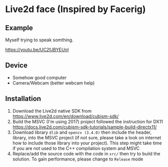 # Live2d face (Inspired by Facerig)

## Example
Myself trying to speak somthing.

https://youtu.be/UC2fJBYEUnI

## Device
- Somehow good computer
- Camera/Webcam (better webcam help)

## Installation
1. Download the Live2d native SDK from https://www.live2d.com/en/download/cubism-sdk/
2. Build the MSVC (I'm using 2017) project followed the instruction for DX11 https://docs.live2d.com/cubism-sdk-tutorials/sample-build-directx11/
3. Download library `dlib` and `opencv (3.4.0)` then include the header, library, into the MSVC project (if not sure, please take a look on internet how to include those library into your project). This step might take time if you are not used to the C++ compilation system and MSVC
3. Replace/add the source code with the code in `src/` then try to build the solution. To gain performance, please change to `Release` mode
